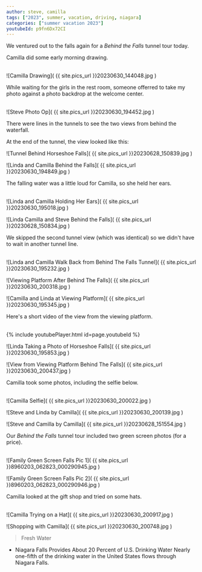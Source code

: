 ```yaml
---
author: steve, camilla
tags: ["2023", summer, vacation, driving, niagara]
categories: ["summer vacation 2023"]
youtubeId: p9fn6Dx72CI
---
```

We ventured out to the falls again for a *Behind the Falls* tunnel tour today.  

Camilla did some early morning drawing.  
<br/>

![Camilla Drawing]( {{ site.pics_url }}20230630_144048.jpg )
<br/>

While waiting for the girls in the rest room, someone offerred to take my photo against a photo backdrop at the welcome center.  
<br/>

![Steve Photo Op]( {{ site.pics_url }}20230630_194452.jpg )
<br/>

There were lines in the tunnels to see the two views from behind the waterfall.  

At the end of the tunnel, the view looked like this:
<br/>

![Tunnel Behind Horseshoe Falls]( {{ site.pics_url }}20230628_150839.jpg )
<br/>

![Linda and Camilla Behind the Falls]( {{ site.pics_url }}20230630_194849.jpg )
<br/>

The falling water was a little loud for Camilla, so she held her ears.  
<br/>

![Linda and Camilla Holding Her Ears]( {{ site.pics_url }}20230630_195018.jpg )
<br/>

![Linda Camilla and Steve Behind the Falls]( {{ site.pics_url }}20230628_150834.jpg )
<br/>

We skipped the second tunnel view (which was identical) so we didn't have to wait in another tunnel line.  
<br/>

![Linda and Camilla Walk Back from Behind The Falls Tunnel]( {{ site.pics_url }}20230630_195232.jpg )
<br/>

![Viewing Platform After Behind The Falls]( {{ site.pics_url }}20230630_200318.jpg )
<br/>

![Camilla and Linda at Viewing Platform]( {{ site.pics_url }}20230630_195345.jpg )
<br/>

Here's a short video of the view from the viewing platform.  
<br/>

{% include youtubePlayer.html id=page.youtubeId %}
<br/>

![Linda Taking a Photo of Horseshoe Falls]( {{ site.pics_url }}20230630_195853.jpg )
<br/>

![View from Viewing Platform Behind The Falls]( {{ site.pics_url }}20230630_200437.jpg )
<br/>

Camilla took some photos, including the selfie below.  
<br/>

![Camilla Selfie]( {{ site.pics_url }}20230630_200022.jpg )
<br/>

![Steve and Linda by Camilla]( {{ site.pics_url }}20230630_200139.jpg )
<br/>

![Steve and Camilla by Camilla]( {{ site.pics_url }}20230628_151554.jpg )
<br/>

Our *Behind the Falls* tunnel tour included two green screen photos (for a price).  
<br/>

![Family Green Screen Falls Pic 1]( {{ site.pics_url }}8960203_062823_000290945.jpg )
<br/>

![Family Green Screen Falls Pic 2]( {{ site.pics_url }}8960203_062823_000290946.jpg )
<br/>

Camilla looked at the gift shop and tried on some hats.  
<br/>

![Camilla Trying on a Hat]( {{ site.pics_url }}20230630_200917.jpg )
<br/>

![Shopping with Camilla]( {{ site.pics_url }}20230630_200748.jpg )
<br/>

> Fresh Water

- Niagara Falls Provides About 20 Percent of U.S. Drinking Water Nearly one-fifth of the drinking water in the United States flows through Niagara Falls.
